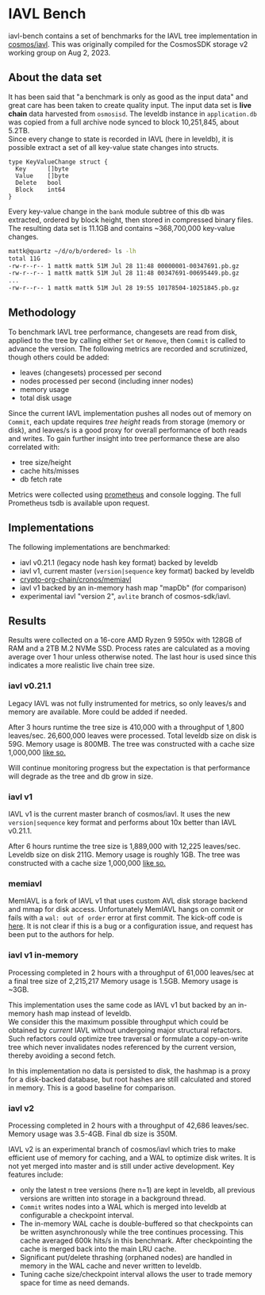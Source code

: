 # IAVL Bench
iavl-bench contains a set of benchmarks for the IAVL tree implementation in [cosmos/iavl](https://github..com/cosmos/iavl).  This was originally compiled for the CosmosSDK storage v2 working group on Aug 2, 2023.

## About the data set
It has been said that "a benchmark is only as good as the input data" and great care has been taken to 
create quality input. The input data set is **live chain** data harvested from `osmosisd`.  The leveldb 
instance in `application.db` was copied from a full archive node synced to block 10,251,845, about 5.2TB.  
Since every change to state is recorded in IAVL (here in leveldb), it is possible extract a set of all 
key-value state changes into structs.
```golang
type KeyValueChange struct {
  Key      []byte
  Value    []byte
  Delete   bool
  Block    int64
}
```
Every key-value change in the `bank` module subtree of this db was extracted, ordered by block height, 
then stored in compressed binary files.  The resulting data set is 11.1GB and contains ~368,700,000 key-value
changes.
```bash
mattk@quartz ~/d/o/b/ordered> ls -lh
total 11G
-rw-r--r-- 1 mattk mattk 51M Jul 28 11:48 00000001-00347691.pb.gz
-rw-r--r-- 1 mattk mattk 51M Jul 28 11:48 00347691-00695449.pb.gz
...
-rw-r--r-- 1 mattk mattk 51M Jul 28 19:55 10178504-10251845.pb.gz
```

## Methodology
To benchmark IAVL tree performance, changesets are read from disk, applied to the tree by calling either 
`Set` or `Remove`, then `Commit` is called to advance the version. The following metrics are recorded and scrutinized, though others could be added:

- leaves (changesets) processed per second
- nodes processed per second (including inner nodes)
- memory usage
- total disk usage

Since the current IAVL implementation pushes all nodes out of memory on `Commit`, each update requires 
*tree height* reads from storage (memory or disk), and leaves/s is a good proxy for overall performance of 
both reads and writes. To gain further insight into tree performance these are also correlated with:

- tree size/height
- cache hits/misses
- db fetch rate

Metrics were collected using [prometheus](https://prometheus.io/) and console logging.  The full Prometheus 
tsdb is available upon request.

## Implementations
The following implementations are benchmarked:
- iavl v0.21.1 (legacy node hash key format) backed by leveldb
- iavl v1, current master (`version|sequence` key format) backed by leveldb
- [crypto-org-chain/cronos/memiavl](https://github.com/crypto-org-chain/cronos/tree/main/memiavl)
- iavl v1 backed by an in-memory hash map "mapDb" (for comparison)
- experimental iavl "version 2", `avlite` branch of cosmos-sdk/iavl.

## Results
Results were collected on a 16-core AMD Ryzen 9 5950x with 128GB of RAM and a 2TB M.2 NVMe SSD.  Process 
rates are calculated as a moving average over 1 hour unless otherwise noted.  The last hour is used since 
this indicates a more realistic live chain tree size.

### iavl v0.21.1
Legacy IAVL was not fully instrumented for metrics, so only leaves/s and memory are available. More could 
be added if needed.

After 3 hours runtime the tree size is 410,000 with a throughput of 1,800 leaves/sec. 26,600,000 leaves 
were processed. Total leveldb size on disk is 59G.  Memory usage is 800MB.  The tree was 
constructed with a cache size 1,000,000 [like so.](https://github.com/kocubinski/iavl-bench/blob/0c657c91796a2c1adfc4ec8882c9bc408aa77d8a/iavl-v0/main.go#L55)

Will continue monitoring progress but the expectation is that performance will degrade as the tree and db 
grow in size.

### iavl v1
IAVL v1 is the current master branch of cosmos/iavl.  It uses the new `version|sequence` key format and 
performs about 10x better than IAVL v0.21.1.  

After 6 hours runtime the tree size is 1,889,000 with 12,225 leaves/sec.  Leveldb size on disk 211G. 
Memory usage is roughly 1GB. The tree was constructed with a cache size 1,000,000 [like so.](https://github.com/kocubinski/iavl-bench/blob/7e02c02d968505b307a8782b3088a72a622a7e8f/iavl-v1/main.go#L57)

### memiavl
MemIAVL is a fork of IAVL v1 that uses custom AVL disk storage backend and mmap for disk access. 
Unfortunately MemIAVL hangs on commit or fails with a `wal: out of order` error at first commit. The 
kick-off code is [here](https://github.com/kocubinski/iavl-bench/blob/a13b4acdfc81ec5cac877a0601571bb0c4fde775/memiavl/memiavl.go#L41).  It is not clear if this is a bug or a configuration issue, and request has been put to the authors for help. 

### iavl v1 in-memory
Processing completed in 2 hours with a throughput of 61,000 leaves/sec at a final tree size of 2,215,217
Memory usage is 1.5GB. Memory usage is ~3GB.

This implementation uses the same code as IAVL v1 but backed by an in-memory hash map instead of leveldb.  
We consider this the maximum possible throughput which could be obtained by *current* IAVL without 
undergoing major structural refactors. Such refactors could optimize tree traversal or formulate a 
copy-on-write tree which never invalidates nodes referenced by the current version, thereby avoiding a 
second fetch.

In this implementation no data is persisted to disk, the hashmap is a proxy for a disk-backed database, 
but root hashes are still calculated and stored in memory.  This is a good baseline for comparison.

### iavl v2
Processing completed in 2 hours with a throughput of 42,686 leaves/sec.  Memory usage was 3.5-4GB. Final 
db size is 350M.

IAVL v2 is an experimental branch of cosmos/iavl which tries to make efficient use of memory for caching, 
and a WAL to optimize disk writes.  It is not yet merged into master and is still under active development.
Key features include:

- only the latest n tree versions (here n=1) are kept in leveldb, all previous versions are written into 
  storage in a background thread.
- `Commit` writes nodes into a WAL which is merged into leveldb at configurable a checkpoint interval. 
- The in-memory WAL cache is double-buffered so that checkpoints can be written asynchronously while the tree 
  continues processing.  This cache averaged 600k hits/s in this benchmark.  After checkpointing the cache is
  merged back into the main LRU cache.
- Significant put/delete thrashing (orphaned nodes) are handled in memory in the WAL cache and never 
  written to leveldb. 
- Tuning cache size/checkpoint interval allows the user to trade memory space for time as need demands.